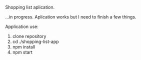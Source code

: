 Shopping list aplication.

...in progress. Aplication works but I need to finish a few things.

Application use:

1. clone repository
2. cd ./shopping-list-app
3. npm install
4. npm start
